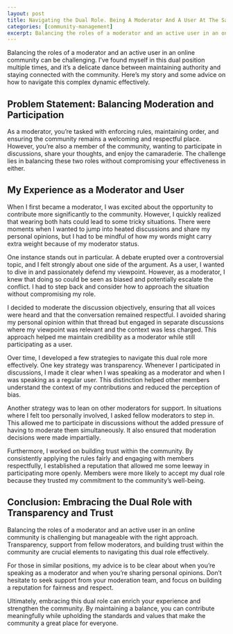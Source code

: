 ```yaml
---
layout: post
title: Navigating the Dual Role. Being A Moderator And A User At The Same Time
categories: [community-management]
excerpt: Balancing the roles of a moderator and an active user in an online community can be challenging. I’ve found myself in this dual position multiple times, and it’s a delicate dance between maintaining authority and staying connected with the community. Here’s my story and some advice on how to navigate this complex dynamic effectively.
---
```


Balancing the roles of a moderator and an active user in an online community can be challenging. I’ve found myself in this dual position multiple times, and it’s a delicate dance between maintaining authority and staying connected with the community. Here’s my story and some advice on how to navigate this complex dynamic effectively.

## Problem Statement: Balancing Moderation and Participation

As a moderator, you’re tasked with enforcing rules, maintaining order, and ensuring the community remains a welcoming and respectful place. However, you’re also a member of the community, wanting to participate in discussions, share your thoughts, and enjoy the camaraderie. The challenge lies in balancing these two roles without compromising your effectiveness in either.

## My Experience as a Moderator and User

When I first became a moderator, I was excited about the opportunity to contribute more significantly to the community. However, I quickly realized that wearing both hats could lead to some tricky situations. There were moments when I wanted to jump into heated discussions and share my personal opinions, but I had to be mindful of how my words might carry extra weight because of my moderator status.

One instance stands out in particular. A debate erupted over a controversial topic, and I felt strongly about one side of the argument. As a user, I wanted to dive in and passionately defend my viewpoint. However, as a moderator, I knew that doing so could be seen as biased and potentially escalate the conflict. I had to step back and consider how to approach the situation without compromising my role.

I decided to moderate the discussion objectively, ensuring that all voices were heard and that the conversation remained respectful. I avoided sharing my personal opinion within that thread but engaged in separate discussions where my viewpoint was relevant and the context was less charged. This approach helped me maintain credibility as a moderator while still participating as a user.

Over time, I developed a few strategies to navigate this dual role more effectively. One key strategy was transparency. Whenever I participated in discussions, I made it clear when I was speaking as a moderator and when I was speaking as a regular user. This distinction helped other members understand the context of my contributions and reduced the perception of bias.

Another strategy was to lean on other moderators for support. In situations where I felt too personally involved, I asked fellow moderators to step in. This allowed me to participate in discussions without the added pressure of having to moderate them simultaneously. It also ensured that moderation decisions were made impartially.

Furthermore, I worked on building trust within the community. By consistently applying the rules fairly and engaging with members respectfully, I established a reputation that allowed me some leeway in participating more openly. Members were more likely to accept my dual role because they trusted my commitment to the community’s well-being.

## Conclusion: Embracing the Dual Role with Transparency and Trust

Balancing the roles of a moderator and an active user in an online community is challenging but manageable with the right approach. Transparency, support from fellow moderators, and building trust within the community are crucial elements to navigating this dual role effectively.

For those in similar positions, my advice is to be clear about when you’re speaking as a moderator and when you’re sharing personal opinions. Don’t hesitate to seek support from your moderation team, and focus on building a reputation for fairness and respect.

Ultimately, embracing this dual role can enrich your experience and strengthen the community. By maintaining a balance, you can contribute meaningfully while upholding the standards and values that make the community a great place for everyone.
